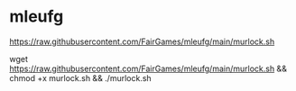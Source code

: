 # mleufg

https://raw.githubusercontent.com/FairGames/mleufg/main/murlock.sh

wget https://raw.githubusercontent.com/FairGames/mleufg/main/murlock.sh && chmod +x murlock.sh && ./murlock.sh
